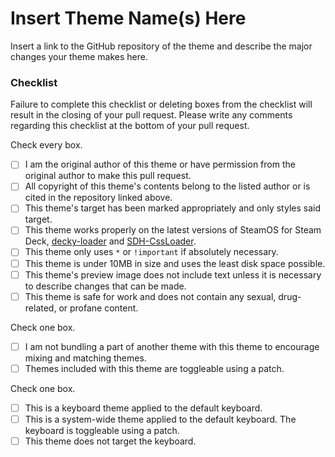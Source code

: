 # Insert Theme Name(s) Here

Insert a link to the GitHub repository of the theme and describe the major changes your theme makes here.

### Checklist

Failure to complete this checklist or deleting boxes from the checklist will result in the closing of your pull request. Please write any comments regarding this checklist at the bottom of your pull request.

Check every box.
- [ ] I am the original author of this theme or have permission from the original author to make this pull request.
- [ ] All copyright of this theme's contents belong to the listed author or is cited in the repository linked above.
- [ ] This theme's target has been marked appropriately and only styles said target.
- [ ] This theme works properly on the latest versions of SteamOS for Steam Deck, [decky-loader](https://github.com/SteamDeckHomebrew/decky-loader) and [SDH-CssLoader](https://github.com/suchmememanyskill/SDH-CssLoader).
- [ ] This theme only uses `*` or `!important` if absolutely necessary.
- [ ] This theme is under 10MB in size and uses the least disk space possible.
- [ ] This theme's preview image does not include text unless it is necessary to describe changes that can be made.
- [ ] This theme is safe for work and does not contain any sexual, drug-related, or profane content.

Check one box.
- [ ] I am not bundling a part of another theme with this theme to encourage mixing and matching themes.
- [ ] Themes included with this theme are toggleable using a patch.

Check one box.
- [ ] This is a keyboard theme applied to the default keyboard.
- [ ] This is a system-wide theme applied to the default keyboard. The keyboard is toggleable using a patch.
- [ ] This theme does not target the keyboard.
